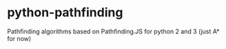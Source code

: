 # python-pathfinding
Pathfinding algorithms based on Pathfinding.JS for python 2 and 3 (just A* for now)
